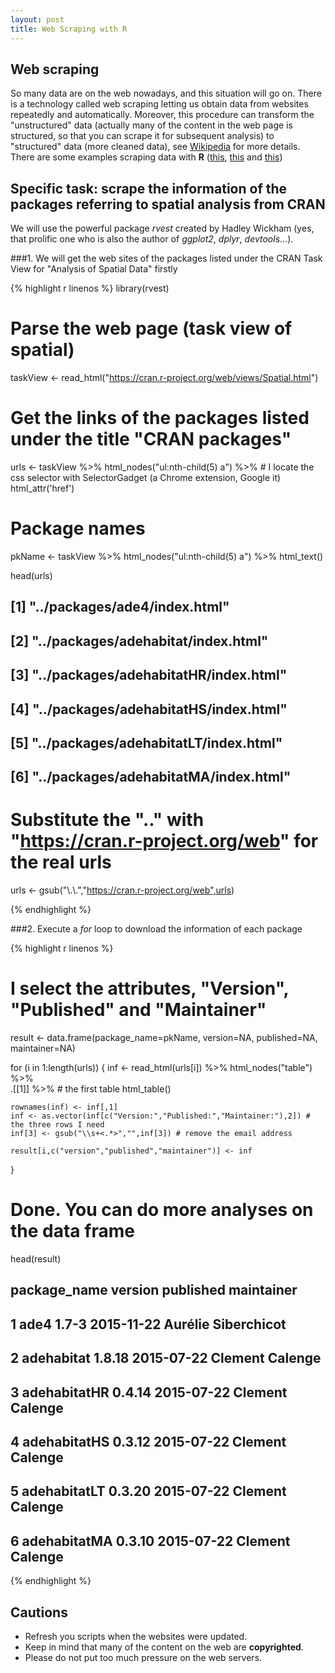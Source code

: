 ```yaml
---
layout: post
title: Web Scraping with R
---
```

## Web scraping
So many data are on the web nowadays, and this situation will go on. There is a technology called web scraping letting us obtain data from websites repeatedly and automatically. Moreover, this procedure can transform the "unstructured" data (actually many of the content in the web page is structured, so that you can scrape it for subsequent analysis) to "structured" data (more cleaned data), see [Wikipedia](https://en.wikipedia.org/wiki/Web_scraping) for more details. There are some examples scraping data with **R** ([this](http://blog.rstudio.org/2014/11/24/rvest-easy-web-scraping-with-r/), [this](http://educate-r.org//2015/12/04/centraliowaruser/) and [this](http://fredheir.github.io/WebScraping/))

<!-- more -->

## Specific task: scrape the information of the packages referring to spatial analysis from CRAN

We will use the powerful package *rvest* created by Hadley Wickham (yes, that prolific one who is also the author of *ggplot2*, *dplyr*, *devtools*...). 

###1. We will get the web sites of the packages listed under the CRAN Task View for "Analysis of Spatial Data" firstly

{% highlight r linenos %}
library(rvest)

# Parse the web page (task view of spatial)
taskView <- read_html("https://cran.r-project.org/web/views/Spatial.html")

# Get the links of the packages listed under the title "CRAN packages"
urls <- taskView %>%
            html_nodes("ul:nth-child(5) a") %>% # I locate the css selector with SelectorGadget (a Chrome extension, Google it)
            html_attr('href')

# Package names
pkName <- taskView %>%
            html_nodes("ul:nth-child(5) a") %>% 
            html_text()  

head(urls)
## [1] "../packages/ade4/index.html"        
## [2] "../packages/adehabitat/index.html"  
## [3] "../packages/adehabitatHR/index.html"
## [4] "../packages/adehabitatHS/index.html"
## [5] "../packages/adehabitatLT/index.html"
## [6] "../packages/adehabitatMA/index.html"

# Substitute the ".." with "https://cran.r-project.org/web" for the real urls
urls <- gsub("\\.\\.","https://cran.r-project.org/web",urls)

{% endhighlight %}

###2. Execute a *for* loop to download the information of each package 

{% highlight r linenos %}
# I select the attributes, "Version", "Published" and "Maintainer"
result <- data.frame(package_name=pkName,
            version=NA,
            published=NA,
            maintainer=NA)

for (i in 1:length(urls)) {
    inf <- read_html(urls[i]) %>%
                html_nodes("table") %>%  
                .[[1]] %>% # the first table
                html_table()

    rownames(inf) <- inf[,1]
    inf <- as.vector(inf[c("Version:","Published:","Maintainer:"),2]) # the three rows I need 
    inf[3] <- gsub("\\s+<.*>","",inf[3]) # remove the email address

    result[i,c("version","published","maintainer")] <- inf
}

# Done. You can do more analyses on the data frame
head(result)
##  package_name version  published           maintainer
## 1         ade4   1.7-3 2015-11-22  Aurélie Siberchicot
## 2   adehabitat  1.8.18 2015-07-22      Clement Calenge
## 3 adehabitatHR  0.4.14 2015-07-22      Clement Calenge
## 4 adehabitatHS  0.3.12 2015-07-22      Clement Calenge
## 5 adehabitatLT  0.3.20 2015-07-22      Clement Calenge
## 6 adehabitatMA  0.3.10 2015-07-22      Clement Calenge

{% endhighlight %}

## Cautions
* Refresh you scripts when the websites were updated.
* Keep in mind that many of the content on the web are **copyrighted**.
* Please do not put too much pressure on the web servers.



